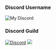### Discord Username
![My Discord](https://discord-readme-badge.vercel.app/api?id=1026624380509360188)
### Discord Guild
[![Discord](https://img.shields.io/discord/1130302503976706159?color=7289DA&label=Discord&logo=discord&style=for-the-badge)](https://discord.gg/cheapaccounts) ![](https://komarev.com/ghpvc/?username=injuriez)
